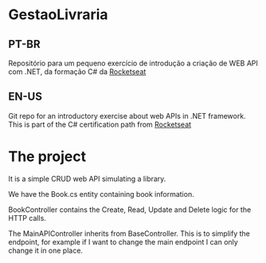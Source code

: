 # GestaoLivraria

## PT-BR
Repositório para um pequeno exercício de introdução a criação de WEB API com .NET, da formação C# da [Rocketseat](https://www.rocketseat.com.br/assinatura)

## EN-US
Git repo for an introductory exercise about web APIs in .NET framework. This is part of the C# certification path from [Rocketseat](https://www.rocketseat.com.br/assinatura)

# The project
It is a simple CRUD web API simulating a library.

We have the Book.cs entity containing book information.

BookController contains the Create, Read, Update and Delete logic for the HTTP calls.

The MainAPIController inherits from BaseController. This is to simplify the endpoint, for example if I want to change the main endpoint I can only change it in one place.
